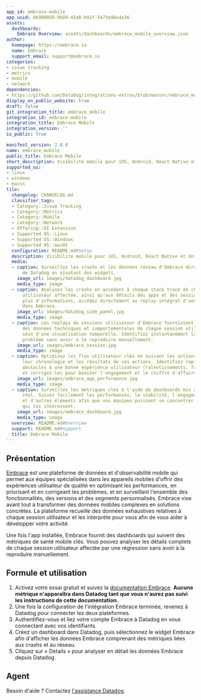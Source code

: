 ```yaml
---
app_id: embrace-mobile
app_uuid: 86988058-9b89-45a8-b92f-5473a96e4a36
assets:
  dashboards:
    Embrace Overview: assets/dashboards/embrace_mobile_overview.json
author:
  homepage: https://embrace.io
  name: Embrace
  support_email: support@embrace.io
categories:
- issue tracking
- metrics
- mobile
- network
dependencies:
- https://github.com/DataDog/integrations-extras/blob/master/embrace_mobile/README.md
display_on_public_website: true
draft: false
git_integration_title: embrace_mobile
integration_id: embrace-mobile
integration_title: Embrace Mobile
integration_version: ''
is_public: true

manifest_version: 2.0.0
name: embrace_mobile
public_title: Embrace Mobile
short_description: Visibilité mobile pour iOS, Android, React Native et Unity
supported_os:
- linux
- windows
- macos
tile:
  changelog: CHANGELOG.md
  classifier_tags:
  - Category::Issue Tracking
  - Category::Metrics
  - Category::Mobile
  - Category::Network
  - Offering::UI Extension
  - Supported OS::Linux
  - Supported OS::Windows
  - Supported OS::macOS
  configuration: README.md#Setup
  description: Visibilité mobile pour iOS, Android, React Native et Unity
  media:
  - caption: Surveillez les crashs et les données réseau d'Embrace directement à partir
      de Datadog en ajoutant des widgets.
    image_url: images/datadog_dashboard.jpg
    media_type: image
  - caption: Analysez les crashs en accédant à chaque stack trace de chaque session
      utilisateur affectée, ainsi qu'aux détails des apps et des sessions. Pour obtenir
      plus d'informations, accédez directement au replay intégral d'une session utilisateur
      dans Embrace.
    image_url: images/datadog_side_panel.jpg
    media_type: image
  - caption: Les replays de sessions utilisateur d'Embrace fournissent l'ensemble
      des données techniques et comportementales de chaque session utilisateur au
      sein d'une visualisation temporelle. Identifiez instantanément la cause d'un
      problème sans avoir à le reproduire manuellement.
    image_url: images/embrace_session.jpg
    media_type: image
  - caption: Optimisez les flux utilisateur clés en suivant les actions effectuées,
      leur chronologie et les résultats de ces actions. Identifiez rapidement les
      obstacles à une bonne expérience utilisateur (ralentissements, freezes, etc.)
      et corrigez-les pour booster l'engagement et le chiffre d'affaires.
    image_url: images/embrace_app_performance.jpg
    media_type: image
  - caption: Surveillez les métriques clés à l'aide de dashboards mis à jour en temps
      réel. Suivez facilement les performances, la stabilité, l'engagement, la monétisation
      et d'autres éléments afin que vos équipes puissent se concentrer sur les données
      qui les intéressent.
    image_url: images/embrace_dashboard.jpg
    media_type: image
  overview: README.md#Overview
  support: README.md#Support
  title: Embrace Mobile
---
```


<!--  SOURCED FROM https://github.com/DataDog/integrations-extras -->


## Présentation

[Embrace][1] est une plateforme de données et d'observabilité mobile qui permet aux équipes spécialisées dans les appareils mobiles d'offrir des expériences utilisateur de qualité en optimisant les performances, en priorisant et en corrigeant les problèmes, et en surveillant l'ensemble des fonctionnalités, des versions et des segments personnalisés. Embrace vise avant tout à transformer des données mobiles complexes en solutions concrètes. La plateforme recueille des données exhaustives relatives à chaque session utilisateur et les interprète pour vous afin de vous aider à développer votre activité.

Une fois l'app installée, Embrace fournit des dashboards qui suivent des métriques de santé mobile clés. Vous pouvez analyser les détails complets de chaque session utilisateur affectée par une régression sans avoir à la reproduire manuellement.

## Formule et utilisation

1. Activez votre essai gratuit et suivez la [documentation Embrace][2]. **Aucune métrique n'apparaîtra dans Datadog tant que vous n'aurez pas suivi les instructions de cette documentation.**
1. Une fois la configuration de l'intégration Embrace terminée, revenez à Datadog pour connecter les deux plateformes.
1. Authentifiez-vous et liez votre compte Embrace à Datadog en vous connectant avec vos identifiants.
1. Créez un dashboard dans Datadog, puis sélectionnez le widget Embrace afin d'afficher les données Embrace comprenant des métriques liées aux crashs et au réseau.
1. Cliquez sur « Details » pour analyser en détail les données Embrace depuis Datadog.

## Agent

Besoin d'aide ? Contactez [l'assistance Datadog][3].

[1]: https://embrace.io
[2]: https://embrace.io/docs/
[3]: https://docs.datadoghq.com/fr/help/
